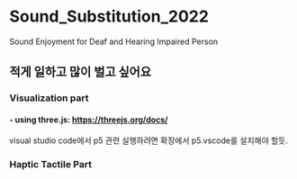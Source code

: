 # Sound_Substitution_2022
Sound Enjoyment for Deaf and Hearing Impaired Person

## 적게 일하고 많이 벌고 싶어요
### Visualization part
#### - using three.js: https://threejs.org/docs/

visual studio code에서 p5 관련 실행하려면 확장에서 p5.vscode를 설치해야 할듯.

### Haptic Tactile Part
